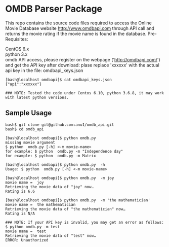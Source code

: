 # OMDB Parser Package

This repo contains the source code files required to access the Online Movie Database 
website http://www.omdbapi.com through API call and returns the movie rating if the movie name is found in the database. 
Pre-Requisites:

CentOS 6.x  
python 3.x  
omdb API access, please register on the webpage ('http://omdbapi.com/') and get the API key after download: plase replace 'xxxxxx' with the actual api key in the file: omdbapi_keys.json  
```
[bash@localhost omdbapi]$ cat omdbapi_keys.json
{"api":"xxxxxx"}

### NOTE: Tested the code under Centos 6.10, python 3.6.8, it may work with latest python versions.
```
## Sample Usage

```
bash$ git clone git@github.com:anu1/omdb_api.git
bash$ cd omdb_api

[bash@localhost omdbapi]$ python omdb.py  
missing movie argument
$ python  omdb.py [-h] <-m movie-name>
for example: $ python  omdb.py -m "Independence day"
for example: $ python  omdb.py -m Matrix

[bash@localhost omdbapi]$ python omdb.py  -h
Usage: $ python  omdb.py [-h] <-m movie-name>

[bash@localhost omdbapi]$ python omdb.py  -m joy
movie name =  joy
Retrieving the movie data of "joy" now… 
Rating is 6.6 

[bash@localhost omdbapi]$ python omdb.py  -m 'the mathematician'
movie name =  the mathematician
Retrieving the movie data of "the mathematician" now… 
Rating is N/A 

### NOTE: If your API key is invalid, you may get an error as follows:
$ python omdb.py -m test
movie name =  test
Retrieving the movie data of "test" now… 
ERROR: Unauthorized
